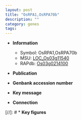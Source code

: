 ```yaml
---
layout: post
title: "OsRPA1,OsRPA70b"
description: ""
category: genes
tags: 
---
```


* **Information**  
    + Symbol: OsRPA1,OsRPA70b  
    + MSU: [LOC_Os03g11540](http://rice.uga.edu/cgi-bin/ORF_infopage.cgi?orf=LOC_Os03g11540)  
    + RAPdb: [Os03g0214100](http://rapdb.dna.affrc.go.jp/viewer/gbrowse_details/irgsp1?name=Os03g0214100)  

* **Publication**  

* **Genbank accession number**  

* **Key message**  

* **Connection**  

[//]: # * **Key figures**  


